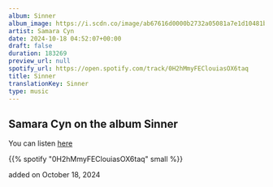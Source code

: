 ```yaml
---
album: Sinner
album_image: https://i.scdn.co/image/ab67616d0000b2732a05081a7e1d10481bf9bdac
artist: Samara Cyn
date: 2024-10-18 04:52:07+00:00
draft: false
duration: 183269
preview_url: null
spotify_url: https://open.spotify.com/track/0H2hMmyFEClouiasOX6taq
title: Sinner
translationKey: Sinner
type: music
---
```


## Samara Cyn on the album Sinner

You can listen [here](https://open.spotify.com/track/0H2hMmyFEClouiasOX6taq)

{{% spotify "0H2hMmyFEClouiasOX6taq" small %}}

added on October 18, 2024